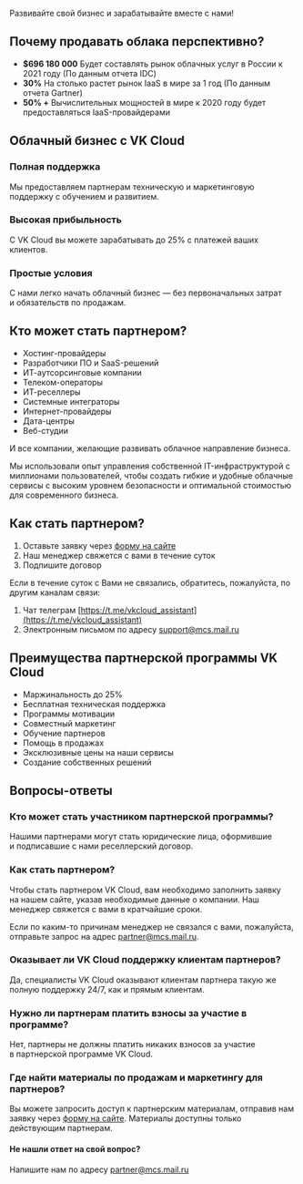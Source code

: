 Развивайте свой бизнес и зарабатывайте вместе с нами!

## Почему продавать облака перспективно?

- **$696 180 000** Будет составлять рынок облачных услуг в России к 2021 году (По данным отчета IDC)
- **30%** На столько растет рынок IaaS в мире за 1 год (По данным отчета Gartner)
- **50% +** Вычислительных мощностей в мире к 2020 году будет предоставляться IaaS-провайдерами

## Облачный бизнес с VK Cloud

### Полная поддержка

Мы предоставляем партнерам техническую и маркетинговую поддержку с обучением и развитием.

### Высокая прибыльность

С VK Cloud вы можете зарабатывать до 25% с платежей ваших клиентов.

### Простые условия

С нами легко начать облачный бизнес — без первоначальных затрат и обязательств по продажам.

## Кто может стать партнером?

- Хостинг-провайдеры
- Разработчики ПО и SaaS-решений
- ИТ-аутсорсинговые компании
- Телеком-операторы
- ИТ-реселлеры
- Системные интеграторы
- Интернет-провайдеры
- Дата-центры
- Веб-студии

И все компании, желающие развивать облачное направление бизнеса.

Мы использовали опыт управления собственной IT-инфраструктурой с миллионами пользователей, чтобы создать гибкие и удобные облачные сервисы с высоким уровнем безопасности и оптимальной стоимостью для современного бизнеса.

## Как стать партнером?

1.  Оставьте заявку через [форму на сайте](https://mcs.mail.ru/partner/)
2.  Наш менеджер свяжется с вами в течение суток
3.  Подпишите договор

Если в течение суток с Вами не связались, обратитесь, пожалуйста, по другим каналам связи:

1.  Чат телеграм [https://t.me/vkcloud_assistant](https://t.me/vkcloud_assistant)
2.  Электронным письмом по адресу [support@mcs.mail.ru](mailto:support@mcs.mail.ru)

## Преимущества партнерской программы VK Cloud

- Маржинальность до 25%
- Бесплатная техническая поддержка
- Программы мотивации
- Совместный маркетинг
- Обучение партнеров
- Помощь в продажах
- Эксклюзивные цены на наши сервисы
- Создание собственных решений

## Вопросы-ответы

### Кто может стать участником партнерской программы?

Нашими партнерами могут стать юридические лица, оформившие и подписавшие с нами реселлерский договор.

### Как стать партнером?

Чтобы стать партнером VK Cloud, вам необходимо заполнить заявку на нашем сайте, указав необходимые данные о компании. Наш менеджер свяжется с вами в кратчайшие сроки.

Если по каким-то причинам менеджер не связался с вами, пожалуйста, отправьте запрос на адрес [partner@mcs.mail.ru](mailto:partner@mcs.mail.ru).

### Оказывает ли VK Cloud поддержку клиентам партнеров?

Да, специалисты VK Cloud оказывают клиентам партнера такую же полную поддержку 24/7, как и прямым клиентам.

### Нужно ли партнерам платить взносы за участие в программе?

Нет, партнеры не должны платить никаких взносов за участие в партнерской программе VK Cloud.

### Где найти материалы по продажам и маркетингу для партнеров?

Вы можете запросить доступ к партнерским материалам, отправив нам заявку через [форму на сайте](https://mcs.mail.ru/partner/). Материалы доступны только действующим партнерам.

#### Не нашли ответ на свой вопрос?

Напишите нам по адресу [partner@mcs.mail.ru](mailto:partner@mcs.mail.ru)

